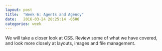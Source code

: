 ```yaml
---
layout: post
title:  "Week 6: Agents and Agency"
date:   2016-03-24 20:25:14 -0500
categories: week
---
```


We will take a closer look at CSS. Review some of what we have covered, and look more closely at layouts, images and file management.